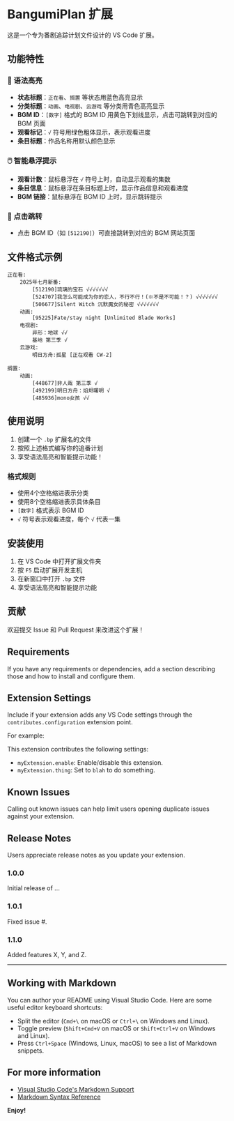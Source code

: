 # BangumiPlan 扩展

这是一个专为番剧追踪计划文件设计的 VS Code 扩展。

## 功能特性

### 🎨 语法高亮

- **状态标题**：`正在看`、`搁置` 等状态用蓝色高亮显示
- **分类标题**：`动画`、`电视剧`、`云游戏` 等分类用青色高亮显示
- **BGM ID**：`[数字]` 格式的 BGM ID 用黄色下划线显示，点击可跳转到对应的 BGM 页面
- **观看标记**：`√` 符号用绿色粗体显示，表示观看进度
- **条目标题**：作品名称用默认颜色显示

### 🖱️ 智能悬浮提示

- **观看计数**：鼠标悬浮在 `√` 符号上时，自动显示观看的集数
- **条目信息**：鼠标悬浮在条目标题上时，显示作品信息和观看进度
- **BGM 链接**：鼠标悬浮在 BGM ID 上时，显示跳转提示

### 🔗 点击跳转

- 点击 BGM ID（如 `[512190]`）可直接跳转到对应的 BGM 网站页面

## 文件格式示例

```text
正在看:
    2025年七月新番:
        [512190]琉璃的宝石 √√√√√√√
        [524707]我怎么可能成为你的恋人，不行不行！(※不是不可能！？) √√√√√√√
        [506677]Silent Witch 沉默魔女的秘密 √√√√√√√
    动画:
        [95225]Fate/stay night [Unlimited Blade Works]
    电视剧:
        异形：地球 √√
        基地 第三季 √
    云游戏:
        明日方舟:孤星 [正在观看 CW-2]

搁置:
    动画:
        [448677]非人哉 第三季 √
        [492199]明日方舟：焰烬曙明 √
        [485936]mono女孩 √√
```

## 使用说明

1. 创建一个 `.bp` 扩展名的文件
2. 按照上述格式编写你的追番计划
3. 享受语法高亮和智能提示功能！

### 格式规则

- 使用4个空格缩进表示分类
- 使用8个空格缩进表示具体条目
- `[数字]` 格式表示 BGM ID
- `√` 符号表示观看进度，每个 `√` 代表一集

## 安装使用

1. 在 VS Code 中打开扩展文件夹
2. 按 `F5` 启动扩展开发主机
3. 在新窗口中打开 `.bp` 文件
4. 享受语法高亮和智能提示功能

## 贡献

欢迎提交 Issue 和 Pull Request 来改进这个扩展！

## Requirements

If you have any requirements or dependencies, add a section describing those and how to install and configure them.

## Extension Settings

Include if your extension adds any VS Code settings through the `contributes.configuration` extension point.

For example:

This extension contributes the following settings:

* `myExtension.enable`: Enable/disable this extension.
* `myExtension.thing`: Set to `blah` to do something.

## Known Issues

Calling out known issues can help limit users opening duplicate issues against your extension.

## Release Notes

Users appreciate release notes as you update your extension.

### 1.0.0

Initial release of ...

### 1.0.1

Fixed issue #.

### 1.1.0

Added features X, Y, and Z.

---

## Working with Markdown

You can author your README using Visual Studio Code. Here are some useful editor keyboard shortcuts:

* Split the editor (`Cmd+\` on macOS or `Ctrl+\` on Windows and Linux).
* Toggle preview (`Shift+Cmd+V` on macOS or `Shift+Ctrl+V` on Windows and Linux).
* Press `Ctrl+Space` (Windows, Linux, macOS) to see a list of Markdown snippets.

## For more information

* [Visual Studio Code's Markdown Support](http://code.visualstudio.com/docs/languages/markdown)
* [Markdown Syntax Reference](https://help.github.com/articles/markdown-basics/)

**Enjoy!**
